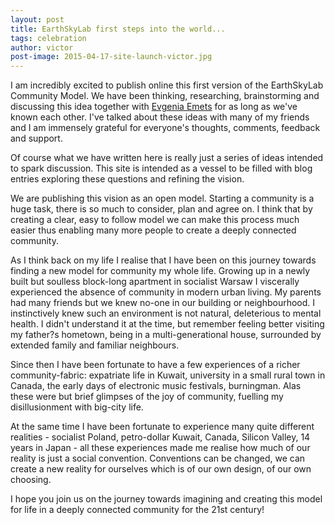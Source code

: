 ```yaml
---
layout: post
title: EarthSkyLab first steps into the world...
tags: celebration 
author: victor
post-image: 2015-04-17-site-launch-victor.jpg
---
```


I am incredibly excited to publish online this first version of the EarthSkyLab Community Model. We have been thinking, researching, brainstorming and discussing this idea together with [Evgenia Emets](/authors/evgenia.html) for as long as we've known each other. I've talked about these ideas with many of my friends and I am immensely grateful for everyone's thoughts, comments, feedback and support.

Of course what we have written here is really just a series of ideas intended to spark discussion. This site is intended as a vessel to be filled with blog entries exploring these questions and refining the vision. 

We are publishing this vision as an open model. Starting a community is a huge task, there is so much to consider, plan and agree on. I think that by creating a clear, easy to follow model we can make this process much easier thus enabling many more people to create a deeply connected community.


As I think back on my life I realise that I have been on this journey towards finding a new model for community my whole life. Growing up in a newly built but soulless block-long apartment in socialist Warsaw I viscerally experienced the absence of community in modern urban living. My parents had many friends but we knew no-one in our building or neighbourhood. I instinctively knew such an environment is not natural, deleterious to mental health. I didn't understand it at the time, but remember feeling better visiting my father?s hometown, being in a multi-generational house, surrounded by extended family and familiar neighbours.

Since then I have been fortunate to have a few experiences of a richer community-fabric: expatriate life in Kuwait, university in a small rural town in Canada, the early days of electronic music festivals, burningman. Alas these were but brief glimpses of the joy of community, fuelling my disillusionment with big-city life.

At the same time I have been fortunate to experience many quite different realities - socialist Poland, petro-dollar Kuwait, Canada, Silicon Valley, 14 years in Japan - all these experiences made me realise how much of our reality is just a social convention. Conventions can be changed, we can create a new reality for ourselves which is of our own design, of our own choosing.

I hope you join us on the journey towards imagining and creating this model for life in a deeply connected community for the 21st century!